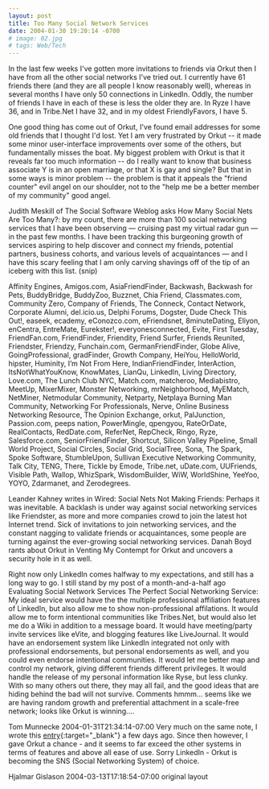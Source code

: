 ```yaml
---
layout: post
title: Too Many Social Network Services
date: 2004-01-30 19:20:14 -0700
# image: 02.jpg
# tags: Web/Tech
---
```


	
In the last few weeks I've gotten more invitations to friends via Orkut then I have from all the other social networks I've tried out. I currently have 61 friends there (and they are all people I know reasonably well), whereas in several months I have only 50 connections in LinkedIn. Oddly, the number of friends I have in each of these is less the older they are. In Ryze I have 36, and in Tribe.Net I have 32, and in my oldest FriendlyFavors, I have 5.

One good thing has come out of Orkut, I've found email addresses for some old friends that I thought I'd lost. Yet I am very frustrated by Orkut -- it made some minor user-interface improvements over some of the others, but fundamentally misses the boat. My biggest problem with Orkut is that it reveals far too much information -- do I really want to know that business associate Y is in an open marriage, or that X is gay and single? But that in some ways is minor problem -- the problem is that it appeals the "friend counter" evil angel on our shoulder, not to the "help me be a better member of my community" good angel.

Judith Meskill of The Social Software Weblog asks How Many Social Nets Are Too Many?:
by my count, there are more than 100 social networking services that I have been observing — cruising past my virtual radar gun — in the past few months. I have been tracking this burgeoning growth of services aspiring to help discover and connect my friends, potential partners, business cohorts, and various levels of acquaintances — and I have this scary feeling that I am only carving shavings off of the tip of an iceberg with this list.
(snip)

Affinity Engines, Amigos.com, AsiaFriendFinder, Backwash, Backwash for Pets, BuddyBridge, BuddyZoo, Buzznet, Chia Friend, Classmates.com, Community Zero, Company of Friends, The Conneck, Contact Network, Corporate Alumni, del.icio.us, Delphi Forums, Dogster, Dude Check This Out!, easeek, ecademy, eConozco.com, eFriendsnet, 8minuteDating, Eliyon, enCentra, EntreMate, Eurekster!, everyonesconnected, Evite, First Tuesday, FriendFan.com, FriendFinder, Friendity, Friend Surfer, Friends Reunited, Friendster, Friendzy, Funchain.com, GermanFriendFinder, Globe Alive, GoingProfessional, gradFinder, Growth Company, HeiYou, HelloWorld, hipster, Huminity, I’m Not From Here, IndianFriendFinder, InterAction, ItsNotWhatYouKnow, KnowMates, LianQu, LinkedIn, Living Directory, Love.com, The Lunch Club NYC, Match.com, matcheroo, Mediabistro, MeetUp, MixerMixer, Monster Networking, mrNeighborhood, MyEMatch, NetMiner, Netmodular Community, Netparty, Netplaya Burning Man Community, Networking For Professionals, Nerve, Online Business Networking Resource, The Opinion Exchange, orkut, PalJunction, Passion.com, peeps nation, PowerMingle, qpengyou, RateOrDate, RealContacts, RedDate.com, ReferNet, RepCheck, Ringo, Ryze, Salesforce.com, SeniorFriendFinder, Shortcut, Silicon Valley Pipeline, Small World Project, Social Circles, Social Grid, SocialTree, Sona, The Spark, Spoke Software, StumbleUpon, Sullivan Executive Networking Community, Talk City, TENG, There, Tickle by Emode, Tribe.net, uDate.com, UUFriends, Visible Path, Wallop, WhizSpark, WisdomBuilder, WiW, WorldShine, YeeYoo, YOYO, Zdarmanet, and Zerodegrees.

Leander Kahney writes in Wired: Social Nets Not Making Friends:
Perhaps it was inevitable. A backlash is under way against social networking services like Friendster, as more and more companies crowd to join the latest hot Internet trend. Sick of invitations to join networking services, and the constant nagging to validate friends or acquaintances, some people are turning against the ever-growing social networking services.
Danah Boyd rants about Orkut in Venting My Contempt for Orkut and uncovers a security hole in it as well.

Right now only LinkedIn comes halfway to my expectations, and still has a long way to go. I still stand by my post of a month-and-a-half ago Evaluating Social Network Services
The Perfect Social Networking Service: My ideal service would have the the multiple professional affiliation features of LinkedIn, but also allow me to show non-professional affilations. It would allow me to form intentional communities like Tribes.Net, but would also let me do a Wiki in addition to a message board. It would have meeting/party invite services like eVite, and blogging features like LiveJournal. It would have an endorsement system like LinkedIn integrated not only with professional endorsements, but personal endorsements as well, and you could even endorse intentional communities. It would let me better map and control my network, giving different friends different privileges. It would handle the release of my personal information like Ryse, but less clunky.
With so many others out there, they may all fail, and the good ideas that are hiding behind the bad will not survive.
Comments
hmmm... seems like we are having random growth and preferential attachment in a scale-free network; looks like Orkut is winning....

Tom Munnecke 2004-01-31T21:34:14-07:00
Very much on the same note, I wrote this [entry](http://wetware.hjalli.com/000576.shtml){:target="_blank"} a few days ago. Since then however, I gave Orkut a chance - and it seems to far exceed the other systems in terms of features and above all ease of use. Sorry LinkedIn - Orkut is becoming the SNS (Social Networking System) of choice.

Hjalmar Gislason 2004-03-13T17:18:54-07:00
original layout
